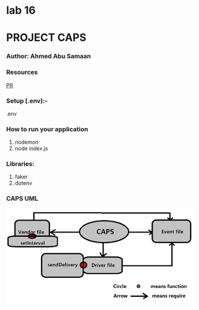# lab 16
# PROJECT CAPS 

### Author: Ahmed Abu Samaan

### Resources
[PR](https://github.com/AhmedAbuSamaan-401-advanced-javascript/caps/pull/1)

### Setup (.env):-
.env

### How to run your application
1. nodemon
2. node index.js

### Libraries:
1. faker
2. dotenv

### CAPS UML
![UML](uml16.png)
